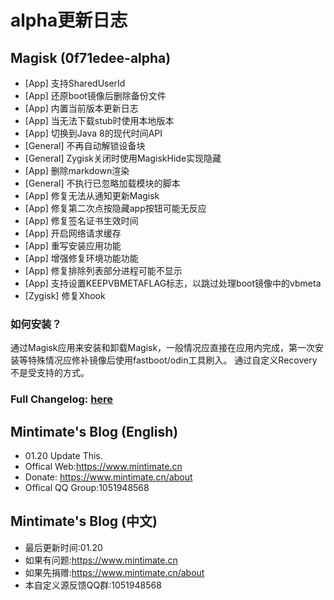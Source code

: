 # alpha更新日志

## Magisk (0f71edee-alpha)
- [App] 支持SharedUserId
- [App] 还原boot镜像后删除备份文件
- [App] 内置当前版本更新日志
- [App] 当无法下载stub时使用本地版本
- [App] 切换到Java 8的现代时间API
- [General] 不再自动解锁设备块
- [General] Zygisk关闭时使用MagiskHide实现隐藏
- [App] 删除markdown渲染
- [General] 不执行已忽略加载模块的脚本
- [App] 修复无法从通知更新Magisk
- [App] 修复第二次点按隐藏app按钮可能无反应
- [App] 修复签名证书生效时间
- [App] 开启网络请求缓存
- [App] 重写安装应用功能
- [App] 增强修复环境功能功能
- [App] 修复排除列表部分进程可能不显示
- [App] 支持设置KEEPVBMETAFLAG标志，以跳过处理boot镜像中的vbmeta
- [Zygisk] 修复Xhook

### 如何安装？
通过Magisk应用来安装和卸载Magisk，一般情况应直接在应用内完成，第一次安装等特殊情况应修补镜像后使用fastboot/odin工具刷入。
通过自定义Recovery不是受支持的方式。

### Full Changelog: [here](https://topjohnwu.github.io/Magisk/changes.html)
## Mintimate's Blog (English)
- 01.20 Update This.
- Offical Web:https://www.mintimate.cn
- Donate: https://www.mintimate.cn/about
- Offical QQ Group:1051948568

## Mintimate's Blog (中文)
- 最后更新时间:01.20
- 如果有问题:https://www.mintimate.cn
- 如果先捐赠:https://www.mintimate.cn/about
- 本自定义源反馈QQ群:1051948568


